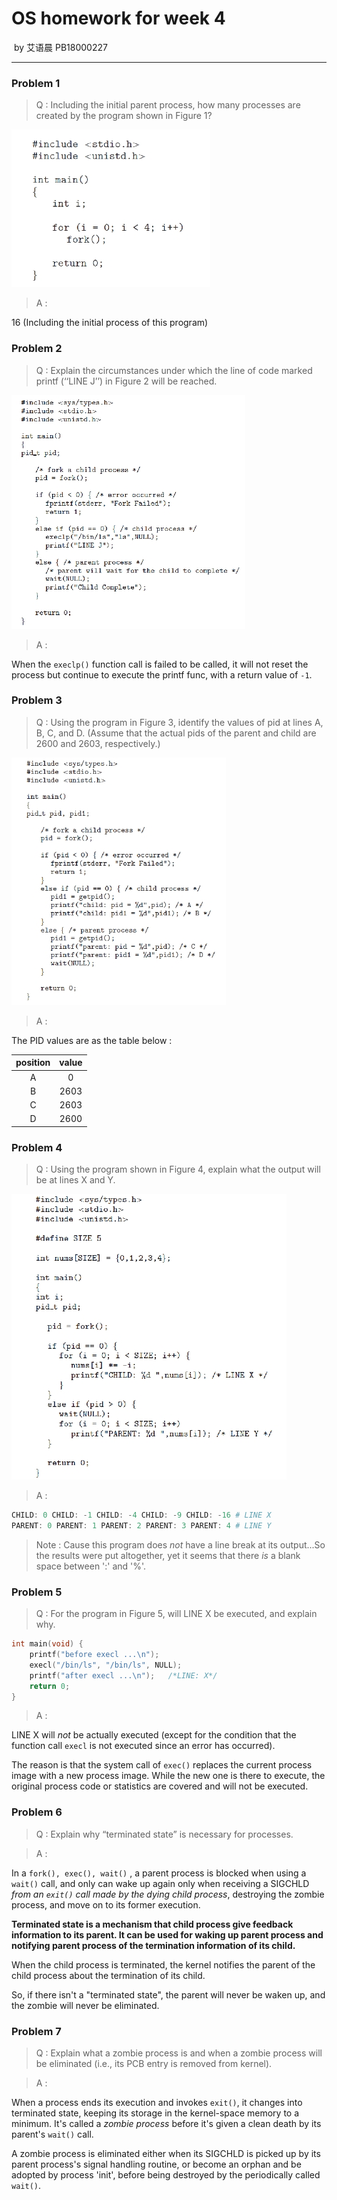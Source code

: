 # OS homework for week 4

​																																by 艾语晨 PB18000227

---

### Problem 1

> Q : Including the initial parent process, how many processes are created by the program shown in Figure 1?

![image-20200313210549010](../pics/image-20200313210549010.png)



> A : 

16 (Including the initial process of this program)

### Problem 2

> Q : Explain the circumstances under which the line of code marked printf (‘‘LINE J’’) in Figure 2 will be reached.

<img src="../pics/image-20200313210600306.png" alt="image-20200313210600306" style="zoom:100%;" />

>A : 

When the `execlp()` function call is failed to be called, it will not reset the process but continue to execute the printf func, with a return value of `-1`.

### Problem 3

> Q : Using the program in Figure 3, identify the values of pid at lines A, B, C, and D. (Assume that the actual pids of the parent and child are 2600 and 2603, respectively.)

<img src="../pics/image-20200313211941836.png" alt="image-20200313211941836" style="zoom:100%;" />

> A :

The PID values are as the table below :

| position | value |
| :------: | :---: |
|    A     |   0   |
|    B     | 2603  |
|    C     | 2603  |
|    D     | 2600  |

### Problem 4

> Q : Using the program shown in Figure 4, explain what the output will be at lines X and Y.

<img src="../pics/image-20200313212707825.png" alt="image-20200313212707825" style="zoom:100%;" />

> A :

```powershell
CHILD: 0 CHILD: -1 CHILD: -4 CHILD: -9 CHILD: -16 # LINE X
PARENT: 0 PARENT: 1 PARENT: 2 PARENT: 3 PARENT: 4 # LINE Y
```

> Note : Cause this program does *not* have a line break at its output...So the results were put altogether, yet it seems that there *is* a blank space between ':' and '%'.

### Problem 5

> Q : For the program in Figure 5, will LINE X be executed, and explain why.

```c
int main(void) {
    printf("before execl ...\n");
    execl("/bin/ls", "/bin/ls", NULL);
    printf("after execl ...\n");   /*LINE: X*/
    return 0;
}
```

> A : 

LINE X will *not* be actually executed (except for the condition that the function call `execl` is not executed since an error has occurred).

The reason is that the system call of `exec()` replaces the current process image with a new process image. While the new one is there to execute, the original process code or statistics are covered and will not be executed.

### Problem 6

> Q : Explain why “terminated state” is necessary for processes.

> A : 

In a `fork(), exec(), wait()` , a parent process is blocked when using a `wait()` call, and only can wake up again only when receiving a SIGCHLD *from an `exit()` call made by the dying child process*, destroying the zombie process, and move on to its former execution.

**Terminated state is a mechanism that child process give feedback information to its parent. It can be used for waking up parent process and notifying parent process of the termination information of its child.**

When the child process is terminated, the kernel notifies the parent of the child process about the termination of its child.

So, if there isn't a "terminated state", the parent will never be waken up, and the zombie will never be eliminated.

### Problem 7

> Q : Explain what a zombie process is and when a zombie process will be eliminated (i.e., its PCB entry is removed from kernel).

> A : 

When a process ends its execution and invokes `exit()`, it changes into terminated state, keeping its storage in the kernel-space memory to a minimum. It's called a *zombie process* before it's given a clean death by its parent's `wait()` call.

A zombie process is eliminated either when its SIGCHLD is picked up by its parent process's signal handling routine, or become an orphan and be adopted by process 'init', before being destroyed by the periodically called `wait()`.